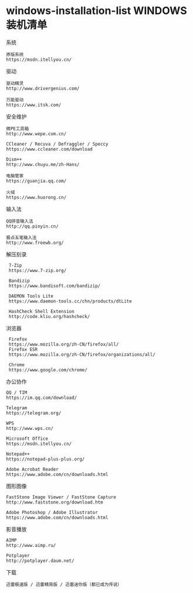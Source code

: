 # windows-installation-list WINDOWS装机清单


系统

    原版系统
    https://msdn.itellyou.cn/
    
驱动

    驱动精灵
    http://www.drivergenius.com/
    
    万能驱动
    https://www.itsk.com/
    
安全维护

    微PE工具箱
    http://www.wepe.com.cn/
    
    CCleaner / Recuva / Defraggler / Speccy
    https://www.ccleaner.com/download
    
    Dism++
    http://www.chuyu.me/zh-Hans/
    
    电脑管家
    https://guanjia.qq.com/
    
    火绒
    https://www.huorong.cn/
    
输入法

    QQ拼音输入法
    http://qq.pinyin.cn/
    
    极点五笔输入法
    http://www.freewb.org/
    
解压刻录

     7-Zip
     https://www.7-zip.org/
     
     Bandizip
     https://www.bandisoft.com/bandizip/
     
     DAEMON Tools Lite
     https://www.daemon-tools.cc/chn/products/dtLite
     
     HashCheck Shell Extension
     http://code.kliu.org/hashcheck/
     
浏览器

     Firefox
     https://www.mozilla.org/zh-CN/firefox/all/
     Firefox ESR
     https://www.mozilla.org/zh-CN/firefox/organizations/all/
     
     Chrome
     https://www.google.com/chrome/
     
办公协作

    QQ / TIM
    https://im.qq.com/download/
    
    Telegram
    https://telegram.org/
    
    WPS
    http://www.wps.cn/
    
    Microsoft Office
    https://msdn.itellyou.cn/
    
    Notepad++
    https://notepad-plus-plus.org/
    
    Adobe Acrobat Reader
    https://www.adobe.com/cn/downloads.html
    
图形图像

    FastStone Image Viewer / FastStone Capture
    http://www.faststone.org/download.htm
    
    Adobe Photoshop / Adobe Illustrator
    https://www.adobe.com/cn/downloads.html
    
影音播放

    AIMP
    http://www.aimp.ru/
    
    Potplayer
    http://potplayer.daum.net/
    
下载

    迅雷极速版 / 迅雷精简版 / 迅雷迷你版（都已成为传说）
    
